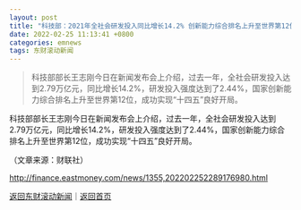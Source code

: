 ```yaml
---
layout: post
title: "科技部：2021年全社会研发投入同比增长14.2% 创新能力综合排名上升至世界第12位"
date: 2022-02-25 11:13:41 +0800
categories: emnews
tags: 东财滚动新闻
---
```

> 科技部部长王志刚今日在新闻发布会上介绍，过去一年，全社会研发投入达到2.79万亿元，同比增长14.2%，研发投入强度达到了2.44%，国家创新能力综合排名上升至世界第12位，成功实现“十四五”良好开局。

<p>科技部部长王志刚今日在新闻发布会上介绍，过去一年，全社会研发投入达到2.79万亿元，同比增长14.2%，研发投入强度达到了2.44%，国家创新能力综合排名上升至世界第12位，成功实现“十四五”良好开局。</p><p class="em_media">（文章来源：财联社）</p>

<http://finance.eastmoney.com/news/1355,202202252289176980.html>

[返回东财滚动新闻](//finews.withounder.com/emnews/)｜[返回首页](//finews.withounder.com/)